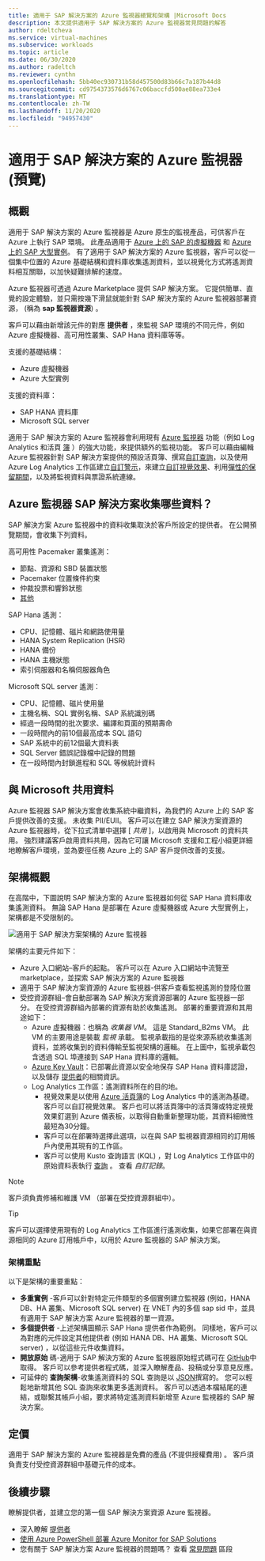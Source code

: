 ```yaml
---
title: 適用于 SAP 解決方案的 Azure 監視器總覽和架構 |Microsoft Docs
description: 本文提供適用于 SAP 解決方案的 Azure 監視器常見問題的解答
author: rdeltcheva
ms.service: virtual-machines
ms.subservice: workloads
ms.topic: article
ms.date: 06/30/2020
ms.author: radeltch
ms.reviewer: cynthn
ms.openlocfilehash: 5bb40ec930731b58d457500d83b66c7a187b44d8
ms.sourcegitcommit: cd9754373576d6767c06baccfd500ae88ea733e4
ms.translationtype: MT
ms.contentlocale: zh-TW
ms.lasthandoff: 11/20/2020
ms.locfileid: "94957430"
---
```

# <a name="azure-monitor-for-sap-solutions-preview"></a>適用于 SAP 解決方案的 Azure 監視器 (預覽) 

## <a name="overview"></a>概觀

適用于 SAP 解決方案的 Azure 監視器是 Azure 原生的監視產品，可供客戶在 Azure 上執行 SAP 環境。 此產品適用于 [Azure 上的 SAP 的虛擬機器](./hana-get-started.md) 和 [Azure 上的 SAP 大型實例](./hana-overview-architecture.md)。
有了適用于 SAP 解決方案的 Azure 監視器，客戶可以從一個集中位置的 Azure 基礎結構和資料庫收集遙測資料，並以視覺化方式將遙測資料相互關聯，以加快疑難排解的速度。

Azure 監視器可透過 Azure Marketplace 提供 SAP 解決方案。 它提供簡單、直覺的設定體驗，並只需按幾下滑鼠就能針對 SAP 解決方案的 Azure 監視器部署資源， (稱為 **sap 監視器資源**) 。

客戶可以藉由新增該元件的對應 **提供者** ，來監視 SAP 環境的不同元件，例如 Azure 虛擬機器、高可用性叢集、SAP Hana 資料庫等等。

支援的基礎結構：

- Azure 虛擬機器
- Azure 大型實例

支援的資料庫：
- SAP HANA 資料庫
- Microsoft SQL server

適用于 SAP 解決方案的 Azure 監視器會利用現有 [Azure 監視器](../../../azure-monitor/overview.md) 功能（例如 Log Analytics 和活頁 [簿](../../../azure-monitor/platform/workbooks-overview.md) ）的強大功能，來提供額外的監視功能。 客戶可以藉由編輯 Azure 監視器針對 SAP 解決方案提供的預設活頁簿、撰寫[自訂查詢](../../../azure-monitor/log-query/get-started-portal.md)，以及使用 Azure Log Analytics 工作區建立[自訂警示](../../../azure-monitor/learn/tutorial-response.md)，來建立[自訂視覺效果](../../../azure-monitor/platform/workbooks-overview.md#getting-started)、利用[彈性的保留期間](../../../azure-monitor/platform/manage-cost-storage.md#change-the-data-retention-period)，以及將監視資料與票證系統連線。

## <a name="what-data-does-azure-monitor-for-sap-solutions-collect"></a>Azure 監視器 SAP 解決方案收集哪些資料？

SAP 解決方案 Azure 監視器中的資料收集取決於客戶所設定的提供者。 在公開預覽期間，會收集下列資料。

高可用性 Pacemaker 叢集遙測：
- 節點、資源和 SBD 裝置狀態
- Pacemaker 位置條件約束
- 仲裁投票和響鈴狀態
- [其他](https://github.com/ClusterLabs/ha_cluster_exporter/blob/master/doc/metrics.md)

SAP Hana 遙測：
- CPU、記憶體、磁片和網路使用量
- HANA System Replication (HSR) 
- HANA 備份
- HANA 主機狀態
- 索引伺服器和名稱伺服器角色

Microsoft SQL server 遙測：
- CPU、記憶體、磁片使用量
- 主機名稱、SQL 實例名稱、SAP 系統識別碼
- 經過一段時間的批次要求、編譯和頁面的預期壽命
- 一段時間內的前10個最高成本 SQL 語句
- SAP 系統中的前12個最大資料表
- SQL Server 錯誤記錄檔中記錄的問題
- 在一段時間內封鎖進程和 SQL 等候統計資料

## <a name="data-sharing-with-microsoft"></a>與 Microsoft 共用資料

Azure 監視器 SAP 解決方案會收集系統中繼資料，為我們的 Azure 上的 SAP 客戶提供改善的支援。 未收集 PII/EUII。
客戶可以在建立 SAP 解決方案資源的 Azure 監視器時，從下拉式清單中選擇 [ *共用* ]，以啟用與 Microsoft 的資料共用。
強烈建議客戶啟用資料共用，因為它可讓 Microsoft 支援和工程小組更詳細地瞭解客戶環境，並為要徑任務 Azure 上的 SAP 客戶提供改善的支援。

## <a name="architecture-overview"></a>架構概觀

在高階中，下圖說明 SAP 解決方案的 Azure 監視器如何從 SAP Hana 資料庫收集遙測資料。 無論 SAP Hana 是部署在 Azure 虛擬機器或 Azure 大型實例上，架構都是不受限制的。

![適用于 SAP 解決方案架構的 Azure 監視器](./media/azure-monitor-sap/azure-monitor-architecture.png)

架構的主要元件如下：
- Azure 入口網站–客戶的起點。 客戶可以在 Azure 入口網站中流覽至 marketplace，並探索 SAP 解決方案的 Azure 監視器
- 適用于 SAP 解決方案資源的 Azure 監視器-供客戶查看監視遙測的登陸位置
- 受控資源群組–會自動部署為 SAP 解決方案資源部署的 Azure 監視器一部分。 在受控資源群組內部署的資源有助於收集遙測。 部署的重要資源和其用途如下：
   - Azure 虛擬機器：也稱為 *收集器 VM*。 這是 Standard_B2ms VM。 此 VM 的主要用途是裝載 *監視* 承載。 監視承載指的是從來源系統收集遙測資料，並將收集到的資料傳輸至監視架構的邏輯。 在上圖中，監視承載包含透過 SQL 埠連接到 SAP Hana 資料庫的邏輯。
   - [Azure Key Vault](../../../key-vault/general/basic-concepts.md)：已部署此資源以安全地保存 SAP Hana 資料庫認證，以及儲存 [提供者](./azure-monitor-providers.md)的相關資訊。
   - Log Analytics 工作區：遙測資料所在的目的地。
      - 視覺效果是以使用 [Azure 活頁簿](../../../azure-monitor/platform/workbooks-overview.md)的 Log Analytics 中的遙測為基礎。 客戶可以自訂視覺效果。 客戶也可以將活頁簿中的活頁簿或特定視覺效果釘選到 Azure 儀表板，以取得自動重新整理功能，其資料細微性最短為30分鐘。
      - 客戶可以在部署時選擇此選項，以在與 SAP 監視器資源相同的訂用帳戶內使用其現有的工作區。
      - 客戶可以使用 Kusto 查詢語言 (KQL) ，對 Log Analytics 工作區中的原始資料表執行 [查詢](../../../azure-monitor/log-query/log-query-overview.md) 。 查看 *自訂記錄*。

> [!Note]
> 客戶須負責修補和維護 VM （部署在受控資源群組中）。

> [!Tip]
> 客戶可以選擇使用現有的 Log Analytics 工作區進行遙測收集，如果它部署在與資源相同的 Azure 訂用帳戶中，以用於 Azure 監視器的 SAP 解決方案。

### <a name="architecture-highlights"></a>架構重點

以下是架構的重要重點：
 - **多重實例** -客戶可以針對特定元件類型的多個實例建立監視器 (例如，HANA DB、HA 叢集、Microsoft SQL server) 在 VNET 內的多個 sap sid 中，並具有適用于 SAP 解決方案 Azure 監視器的單一資源。
 - **多個提供者** -上述架構圖顯示 SAP Hana 提供者作為範例。 同樣地，客戶可以為對應的元件設定其他提供者 (例如 HANA DB、HA 叢集、Microsoft SQL server) ，以從這些元件收集資料。
 - **開放原始** 碼-適用于 SAP 解決方案的 Azure 監視器原始程式碼可在 [GitHub](https://github.com/Azure/AzureMonitorForSAPSolutions)中取得。 客戶可以參考提供者程式碼，並深入瞭解產品、投稿或分享意見反應。
 - 可延伸的 **查詢架構**-收集遙測資料的 SQL 查詢是以 [JSON](https://github.com/Azure/AzureMonitorForSAPSolutions/blob/master/sapmon/content/SapHana.json)撰寫的。 您可以輕鬆地新增其他 SQL 查詢來收集更多遙測資料。 客戶可以透過本檔結尾的連結，或聯繫其帳戶小組，要求將特定遙測資料新增至 Azure 監視器的 SAP 解決方案。

## <a name="pricing"></a>定價
適用于 SAP 解決方案的 Azure 監視器是免費的產品 (不提供授權費用) 。 客戶須負責支付受控資源群組中基礎元件的成本。

## <a name="next-steps"></a>後續步驟

瞭解提供者，並建立您的第一個 SAP 解決方案資源 Azure 監視器。
 - 深入瞭解 [提供者](./azure-monitor-providers.md)
 - [使用 Azure PowerShell 部署 Azure Monitor for SAP Solutions](azure-monitor-sap-quickstart-powershell.md)
 - 您有關于 SAP 解決方案 Azure 監視器的問題嗎？ 查看 [常見問題](./azure-monitor-faq.md) 區段
